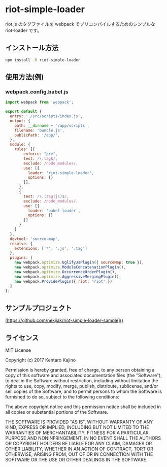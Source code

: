 # riot-simple-loader
riot.js のタグファイルを webpack でプリコンパイルするためのシンプルな riot-loader です。

## インストール方法
```bash
npm install -D riot-simple-loader
```

## 使用方法(例)

### webpack.config.babel.js
```javascript
import webpack from 'webpack';

export default {
  entry: './src/scripts/index.js',
  output: {
    path: __dirname + '/app/scripts',
    filename: 'bundle.js',
    publicPath: '/app/',
  },
  module: {
    rules: [{
        enforce: "pre",
        test: /\.tag$/,
        exclude: /node_modules/,
        use: [{
          loader: 'riot-simple-loader',
          options: {}
        }],
      },
      {
        test: /\.(tag|js)$/,
        exclude: /node_modules/,
        use: [{
          loader: 'babel-loader',
          options: {}
        }]
      }
    ]
  },
  devtool: 'source-map',
  resolve: {
    extensions: ['*', '.js', '.tag']
  },
  plugins: [
    new webpack.optimize.UglifyJsPlugin({ sourceMap: true }),
    new webpack.optimize.ModuleConcatenationPlugin(),
    new webpack.optimize.OccurrenceOrderPlugin(),
    new webpack.optimize.AggressiveMergingPlugin(),
    new webpack.ProvidePlugin({ riot: 'riot' })
  ]
};
```

## サンプルプロジェクト
[https://github.com/nekijak/riot-simple-loader-sample]()

## ライセンス

MIT License

Copyright (c) 2017 Kentaro Kajino

Permission is hereby granted, free of charge, to any person obtaining a copy
of this software and associated documentation files (the "Software"), to deal
in the Software without restriction, including without limitation the rights
to use, copy, modify, merge, publish, distribute, sublicense, and/or sell
copies of the Software, and to permit persons to whom the Software is
furnished to do so, subject to the following conditions:

The above copyright notice and this permission notice shall be included in all
copies or substantial portions of the Software.

THE SOFTWARE IS PROVIDED "AS IS", WITHOUT WARRANTY OF ANY KIND, EXPRESS OR
IMPLIED, INCLUDING BUT NOT LIMITED TO THE WARRANTIES OF MERCHANTABILITY,
FITNESS FOR A PARTICULAR PURPOSE AND NONINFRINGEMENT. IN NO EVENT SHALL THE
AUTHORS OR COPYRIGHT HOLDERS BE LIABLE FOR ANY CLAIM, DAMAGES OR OTHER
LIABILITY, WHETHER IN AN ACTION OF CONTRACT, TORT OR OTHERWISE, ARISING FROM,
OUT OF OR IN CONNECTION WITH THE SOFTWARE OR THE USE OR OTHER DEALINGS IN THE
SOFTWARE.
